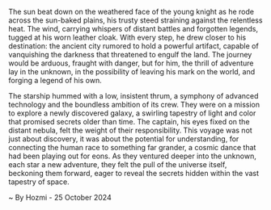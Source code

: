 
The sun beat down on the weathered face of the young knight as he rode across the sun-baked plains, his trusty steed straining against the relentless heat. The wind, carrying whispers of distant battles and forgotten legends, tugged at his worn leather cloak. With every step, he drew closer to his destination: the ancient city rumored to hold a powerful artifact, capable of vanquishing the darkness that threatened to engulf the land. The journey would be arduous, fraught with danger, but for him, the thrill of adventure lay in the unknown, in the possibility of leaving his mark on the world, and forging a legend of his own. 

The starship hummed with a low, insistent thrum, a symphony of advanced technology and the boundless ambition of its crew. They were on a mission to explore a newly discovered galaxy, a swirling tapestry of light and color that promised secrets older than time. The captain, his eyes fixed on the distant nebula, felt the weight of their responsibility. This voyage was not just about discovery, it was about the potential for understanding, for connecting the human race to something far grander, a cosmic dance that had been playing out for eons.  As they ventured deeper into the unknown, each star a new adventure, they felt the pull of the universe itself, beckoning them forward, eager to reveal the secrets hidden within the vast tapestry of space. 

~ By Hozmi - 25 October 2024

